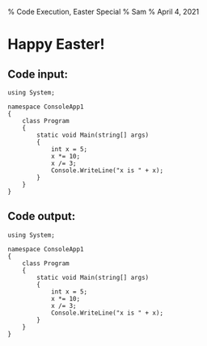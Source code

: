 % Code Execution, Easter Special
% Sam
% April 4, 2021

# Happy Easter!

## Code input:

```
using System;

namespace ConsoleApp1
{
    class Program
    {
        static void Main(string[] args)
        {
            int x = 5;
            x *= 10;
            x /= 3;
            Console.WriteLine("x is " + x);
        }
    }
}
```

## Code output:

``` {.remote-compile language=csharp language-version=5.0.201}
using System;

namespace ConsoleApp1
{
    class Program
    {
        static void Main(string[] args)
        {
            int x = 5;
            x *= 10;
            x /= 3;
            Console.WriteLine("x is " + x);
        }
    }
}
```